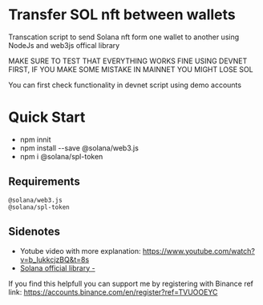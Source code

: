 ﻿# Transfer SOL nft between wallets

Transcation script to send Solana nft form one wallet to another using NodeJs and web3js offical library

MAKE SURE TO TEST THAT EVERYTHING WORKS FINE USING DEVNET FIRST, IF YOU MAKE SOME MISTAKE IN MAINNET YOU MIGHT LOSE SOL

You can first check functionality in devnet script using demo accounts


# Quick Start

- npm innit
- npm install --save @solana/web3.js
- npm i @solana/spl-token

	
## Requirements
	@solana/web3.js
	@solana/spl-token

## Sidenotes

- Yotube video with more explanation: https://www.youtube.com/watch?v=b_IukkcjzBQ&t=8s
- [Solana official library - ](https://docs.solana.com/ "Solana official library") 



If you find this helpfull you can support me by registering with Binance ref link: https://accounts.binance.com/en/register?ref=TVUOOEYC
